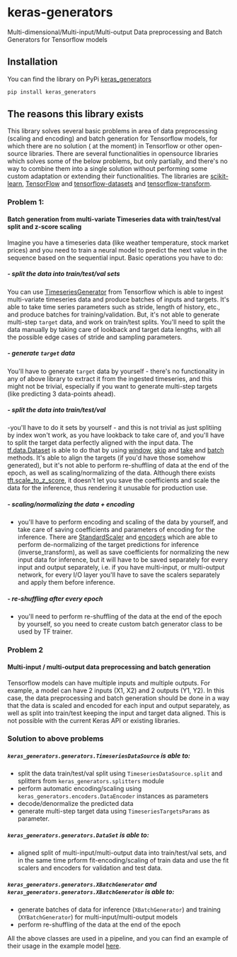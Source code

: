 # keras-generators
Multi-dimensional/Multi-input/Multi-output Data preprocessing and Batch Generators for Tensorflow models

## Installation
You can find the library on PyPi [keras_generators](https://pypi.org/project/keras-generators/)

```bash
pip install keras_generators
```

## The reasons this library exists
This library solves several basic problems in area of data preprocessing (scaling and encoding) and batch generation for Tensorflow models, for which there are no solution ( at the moment) in Tensorflow or other open-source libraries. There are several functionalities in opensource libraries which solves some of the below problems, but only partially, and there's no way to combine them into a single solution without performing some custom adaptation or extending their functionalities. The libraries are [scikit-learn](https://scikit-learn.org/stable/), [TensorFlow](https://www.tensorflow.org/) and [tensorflow-datasets](https://pypi.org/project/tensorflow-datasets/) and [tensorflow-transform](https://www.tensorflow.org/tfx/transform/get_started).


### Problem 1: 
#### Batch generation from multi-variate Timeseries data with train/test/val split and z-score scaling
Imagine you have a timeseries data (like weather temperature, stock market prices) and you need to train a neural model to predict the next value in the sequence based on the sequential input.
Basic operations you have to do:
##### - split the data into train/test/val sets
You can use [TimeseriesGenerator](https://www.tensorflow.org/api_docs/python/tf/keras/preprocessing/sequence/TimeseriesGenerator) from Tensorflow which is able to ingest multi-variate timeseries data and produce batches of inputs and targets. It's able to take  time series parameters such as stride, length of history, etc., and produce batches for training/validation. But, it's not able to generate multi-step `target` data, and work on train/test splits. You'll need to split the data manually by taking care of lookback and target data lengths, with all the possible edge cases of stride and sampling parameters.
##### - generate `target` data 
You'll have to generate `target` data by yourself - there's no functionality in any of above library to extract it from the ingested timeseries, and this might not be trivial, especially if you want to generate multi-step targets (like predicting 3 data-points ahead).  
##### - split the data into train/test/val
-you'll have to do it sets by yourself - and this is not trivial as just splitiing by index won't work, as you have lookback to take care of, and you'll have to split the target data perfectly aligned with the input data. The [tf.data.Dataset](https://www.tensorflow.org/api_docs/python/tf/data/Dataset) is able to do that by using [window](https://www.tensorflow.org/api_docs/python/tf/data/Dataset#window), [skip](https://www.tensorflow.org/api_docs/python/tf/data/Dataset#skip) and [take](https://www.tensorflow.org/api_docs/python/tf/data/Dataset#take) and [batch](https://www.tensorflow.org/api_docs/python/tf/data/Dataset#batch) methods. It's able to align the targets (if you'd have those somehow generated), but it's not able to perform re-shuffling of data at the end of the epoch, as well as scaling/normalizing of the data. Although there exists [tft.scale_to_z_score](https://www.tensorflow.org/tfx/transform/api_docs/python/tft/scale_to_z_score), it doesn't let you save the coefficients and scale the data for the inference, thus rendering it unusable for production use. 
##### - scaling/normalizing the data + encoding 
- you'll have to perform encoding and scaling of the data by yourself, and take care of saving coefficients and parameters of encoding for the inference. There are [StandardScaler](https://scikit-learn.org/stable/modules/generated/sklearn.preprocessing.StandardScaler.html) and [encoders](https://scikit-learn.org/stable/modules/generated/sklearn.preprocessing.OneHotEncoder.html#sklearn.preprocessing.OneHotEncoder.inverse_transform) which are able to perform de-normalizing of the target predictions for inference (inverse_transform), as well as save coefficients for normalizing the new input data for inference, but it will have to be saved separately for every input and output separately, i.e. if you have multi-input, or multi-output network, for every I/O layer you'll have to save the scalers separately and apply them before inference.
##### - re-shuffling after every epoch
- you'll need to perform re-shuffling of the data at the end of the epoch by yourself, so you need to create custom batch generator class to be used by TF trainer.


### Problem 2
#### Multi-input / multi-output data preprocessing and batch generation
Tensorflow models can have multiple inputs and multiple outputs. For example, a model can have 2 inputs (X1, X2) and 2 outputs (Y1, Y2). In this case, the data preprocessing and batch generation should be done in a way that the data is scaled and encoded for each input and output separately, as well as split into train/test keeping the input and target data aligned. This is not possible with the current Keras API or existing libraries.

### Solution to above problems
##### `keras_generators.generators.TimeseriesDataSource` is able to:
- split the data train/test/val split using `TimeseriesDataSource.split` and splitters from `keras_generators.splitters` module
- perform automatic encoding/scaling using `keras_generators.encoders.DataEncoder` instances as parameters
- decode/denormalize the predicted data
- generate multi-step target data using `TimeseriesTargetsParams` as parameter. 
##### `keras_generators.generators.DataSet` is able to:
- aligned split of multi-input/multi-output data into train/test/val sets, and in the same time prform fit-encoding/scaling of train data and use the fit scalers and encoders for validation and test data.
##### `keras_generators.generators.XBatchGenerator` and `keras_generators.generators.XBatchGenerator` is able to:
- generate batches of data for inference (`XBatchGenerator`) and training (`XYBatchGenerator`) for multi-input/multi-output models
- perform re-shuffling of the data at the end of the epoch

All the above classes are used in a pipeline, and you can find an example of their usage in the example model [here](https://github.com/asuiu/keras-generators/blob/master/examples/predict_stock_price.py#L111).
